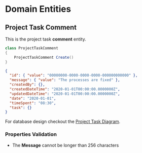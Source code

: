 # Domain Entities

## Project Task Comment

This is the project task **comment** entity.

```csharp
class ProjectTaskComment
{
    ProjectTaskComment Create()
}
```

```json
{
  "id": { "value": "00000000-0000-0000-0000-000000000000" },
  "message": { "value": "The processes are fixed" },
  "createdBy": {},
  "createdDateTime": "2020-01-01T00:00:00.0000000Z",
  "updatedDateTime": "2020-01-01T00:00:00.0000000Z",
  "date": "2020-01-01",
  "timeSpent": "08:30",
  "task": {}
}
```

For database design checkout the [Project Task Diagram](../../../database-diagrams/aggregates/Diagram.ProjectTask.md).

### Properties Validation

- The **Message** cannot be longer than 256 characters
